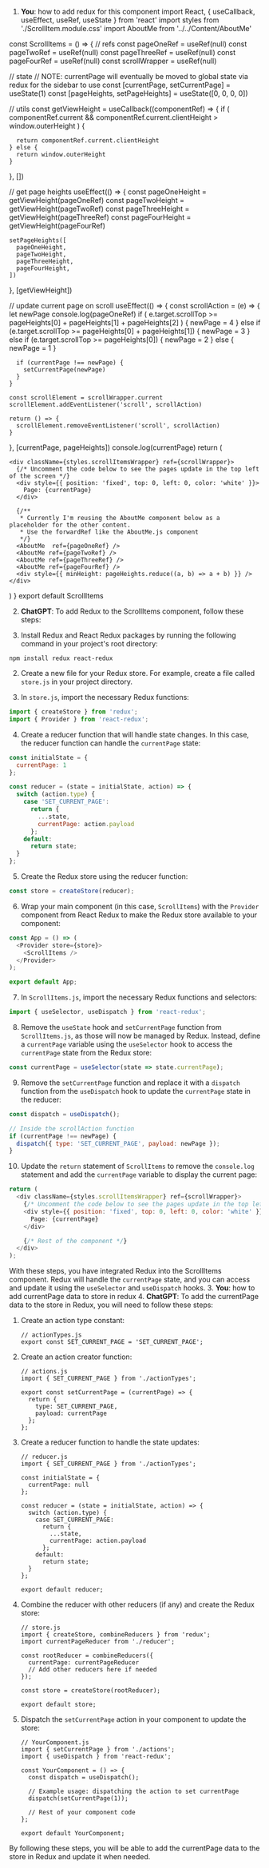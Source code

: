 1. **You**: how to add redux for this component import React, { useCallback, useEffect, useRef, useState } from 'react'
import styles from './ScrollItem.module.css'
import AboutMe from '../../Content/AboutMe'

const ScrollItems = () => {
  // refs
  const pageOneRef = useRef(null)
  const pageTwoRef = useRef(null)
  const pageThreeRef = useRef(null)
  const pageFourRef = useRef(null)
  const scrollWrapper = useRef(null)

  // state
  // NOTE: currentPage will eventually be moved to global state via redux for the sidebar to use
  const [currentPage, setCurrentPage] = useState(1)
  const [pageHeights, setPageHeights] = useState([0, 0, 0, 0])

  // utils
  const getViewHeight = useCallback((componentRef) => {
    if (
      componentRef.current &&
      componentRef.current.clientHeight > window.outerHeight
    ) {

      return componentRef.current.clientHeight
    } else {
      return window.outerHeight
    }
  }, [])

  // get page heights
  useEffect(() => {
    const pageOneHeight = getViewHeight(pageOneRef)
    const pageTwoHeight = getViewHeight(pageTwoRef)
    const pageThreeHeight = getViewHeight(pageThreeRef)
    const pageFourHeight = getViewHeight(pageFourRef)

    setPageHeights([
      pageOneHeight,
      pageTwoHeight,
      pageThreeHeight,
      pageFourHeight,
    ])
  }, [getViewHeight])

  // update current page on scroll
  useEffect(() => {
    const scrollAction = (e) => {
      let newPage
      console.log(pageOneRef)
      if (
        e.target.scrollTop >=
        pageHeights[0] + pageHeights[1] + pageHeights[2]
      ) {
        newPage = 4
      } else if (e.target.scrollTop >= pageHeights[0] + pageHeights[1]) {
        newPage = 3
      } else if (e.target.scrollTop >= pageHeights[0]) {
        newPage = 2
      } else {
        newPage = 1
      }

      if (currentPage !== newPage) {
        setCurrentPage(newPage)
      }
    }

    const scrollElement = scrollWrapper.current
    scrollElement.addEventListener('scroll', scrollAction)

    return () => {
      scrollElement.removeEventListener('scroll', scrollAction)
    }
  }, [currentPage, pageHeights])
console.log(currentPage)
  return (

    <div className={styles.scrollItemsWrapper} ref={scrollWrapper}>
      {/* Uncomment the code below to see the pages update in the top left of the screen */}
      <div style={{ position: 'fixed', top: 0, left: 0, color: 'white' }}>
        Page: {currentPage}
      </div>

      {/**
       * Currently I'm reusing the AboutMe component below as a placeholder for the other content.
       * Use the forwardRef like the AboutMe.js component
       */}
      <AboutMe  ref={pageOneRef} />
      <AboutMe ref={pageTwoRef} />
      <AboutMe ref={pageThreeRef} />
      <AboutMe ref={pageFourRef} />
      <div style={{ minHeight: pageHeights.reduce((a, b) => a + b) }} />
    </div>
  )
}
export default ScrollItems

2. **ChatGPT**: To add Redux to the ScrollItems component, follow these steps:

1. Install Redux and React Redux packages by running the following command in your project's root directory:
```
npm install redux react-redux
```

2. Create a new file for your Redux store. For example, create a file called `store.js` in your project directory.

3. In `store.js`, import the necessary Redux functions:
```js
import { createStore } from 'redux';
import { Provider } from 'react-redux';
```

4. Create a reducer function that will handle state changes. In this case, the reducer function can handle the `currentPage` state:
```js
const initialState = {
  currentPage: 1
};

const reducer = (state = initialState, action) => {
  switch (action.type) {
    case 'SET_CURRENT_PAGE':
      return {
        ...state,
        currentPage: action.payload
      };
    default:
      return state;
  }
};
```

5. Create the Redux store using the reducer function:
```js
const store = createStore(reducer);
```

6. Wrap your main component (in this case, `ScrollItems`) with the `Provider` component from React Redux to make the Redux store available to your component:
```js
const App = () => (
  <Provider store={store}>
    <ScrollItems />
  </Provider>
);

export default App;
```

7. In `ScrollItems.js`, import the necessary Redux functions and selectors:
```js
import { useSelector, useDispatch } from 'react-redux';
```

8. Remove the `useState` hook and `setCurrentPage` function from `ScrollItems.js`, as those will now be managed by Redux. Instead, define a `currentPage` variable using the `useSelector` hook to access the `currentPage` state from the Redux store:
```js
const currentPage = useSelector(state => state.currentPage);
```

9. Remove the `setCurrentPage` function and replace it with a `dispatch` function from the `useDispatch` hook to update the `currentPage` state in the reducer:
```js
const dispatch = useDispatch();

// Inside the scrollAction function
if (currentPage !== newPage) {
  dispatch({ type: 'SET_CURRENT_PAGE', payload: newPage });
}
```

10. Update the `return` statement of `ScrollItems` to remove the `console.log` statement and add the `currentPage` variable to display the current page:
```js
return (
  <div className={styles.scrollItemsWrapper} ref={scrollWrapper}>
    {/* Uncomment the code below to see the pages update in the top left of the screen */}
    <div style={{ position: 'fixed', top: 0, left: 0, color: 'white' }}>
      Page: {currentPage}
    </div>

    {/* Rest of the component */}
  </div>
);
```

With these steps, you have integrated Redux into the ScrollItems component. Redux will handle the `currentPage` state, and you can access and update it using the `useSelector` and `useDispatch` hooks.
3. **You**: how to add currentPage data to store in redux
4. **ChatGPT**: To add the currentPage data to the store in Redux, you will need to follow these steps:

1. Create an action type constant:
   ```
   // actionTypes.js
   export const SET_CURRENT_PAGE = 'SET_CURRENT_PAGE';
   ```

2. Create an action creator function:
   ```
   // actions.js
   import { SET_CURRENT_PAGE } from './actionTypes';

   export const setCurrentPage = (currentPage) => {
     return {
       type: SET_CURRENT_PAGE,
       payload: currentPage
     };
   };
   ```

3. Create a reducer function to handle the state updates:
   ```
   // reducer.js
   import { SET_CURRENT_PAGE } from './actionTypes';

   const initialState = {
     currentPage: null
   };

   const reducer = (state = initialState, action) => {
     switch (action.type) {
       case SET_CURRENT_PAGE:
         return {
           ...state,
           currentPage: action.payload
         };
       default:
         return state;
     }
   };

   export default reducer;
   ```

4. Combine the reducer with other reducers (if any) and create the Redux store:
   ```
   // store.js
   import { createStore, combineReducers } from 'redux';
   import currentPageReducer from './reducer';

   const rootReducer = combineReducers({
     currentPage: currentPageReducer
     // Add other reducers here if needed
   });

   const store = createStore(rootReducer);

   export default store;
   ```

5. Dispatch the `setCurrentPage` action in your component to update the store:
   ```
   // YourComponent.js
   import { setCurrentPage } from './actions';
   import { useDispatch } from 'react-redux';

   const YourComponent = () => {
     const dispatch = useDispatch();

     // Example usage: dispatching the action to set currentPage
     dispatch(setCurrentPage(1));

     // Rest of your component code
   };

   export default YourComponent;
   ```

By following these steps, you will be able to add the currentPage data to the store in Redux and update it when needed.